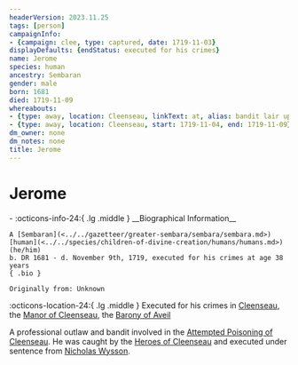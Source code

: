 ```yaml
---
headerVersion: 2023.11.25
tags: [person]
campaignInfo:
- {campaign: clee, type: captured, date: 1719-11-03}
displayDefaults: {endStatus: executed for his crimes}
name: Jerome
species: human
ancestry: Sembaran
gender: male
born: 1681
died: 1719-11-09
whereabouts:
- {type: away, location: Cleenseau, linkText: at, alias: bandit lair upriver of Cleenseau, start: 1719-10-01, end: 1719-11-03}
- {type: away, location: Cleenseau, start: 1719-11-04, end: 1719-11-09}
dm_owner: none
dm_notes: none
title: Jerome
---
```

# Jerome
<div class="grid cards ext-narrow-margin ext-one-column" markdown>
- :octicons-info-24:{ .lg .middle } __Biographical Information__

    A [Sembaran](<../../gazetteer/greater-sembara/sembara/sembara.md>) [human](<../../species/children-of-divine-creation/humans/humans.md>) (he/him)  
    b. DR 1681 - d. November 9th, 1719, executed for his crimes at age 38 years  
    { .bio }

    Originally from: Unknown
</div>

:octicons-location-24:{ .lg .middle } Executed for his crimes in [Cleenseau](<../../gazetteer/greater-sembara/sembara/barony-of-aveil/cleenseau-region/cleenseau/cleenseau.md>), the [Manor of Cleenseau](<../../gazetteer/greater-sembara/sembara/barony-of-aveil/cleenseau-region/manor-of-cleenseau.md>), the [Barony of Aveil](<../../gazetteer/greater-sembara/sembara/barony-of-aveil/barony-of-aveil.md>)



A professional outlaw and bandit involved in the [Attempted Poisoning of Cleenseau](<../../events/1700s/1719/11/attempted-poisoning-of-cleenseau.md>). He was caught by the [Heroes of Cleenseau](<../pcs/cleenseau/heroes-of-cleenseau.md>) and executed under sentence from [Nicholas Wysson](<./nicholas-wysson.md>). 